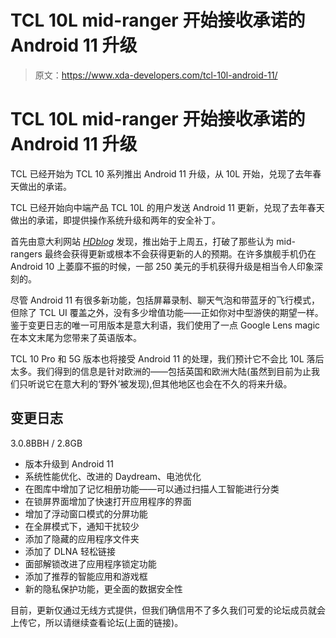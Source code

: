 # TCL 10L mid-ranger 开始接收承诺的 Android 11 升级

> 原文：<https://www.xda-developers.com/tcl-10l-android-11/>

# TCL 10L mid-ranger 开始接收承诺的 Android 11 升级

TCL 已经开始为 TCL 10 系列推出 Android 11 升级，从 10L 开始，兑现了去年春天做出的承诺。

TCL 已经开始向中端产品 TCL 10L 的用户发送 Android 11 更新，兑现了去年春天做出的承诺，即提供操作系统升级和两年的安全补丁。

首先由意大利网站 *[HDblog](https://www.hdblog.it/smartphone/articoli/n532424/tcl-10l-aggiornamento-android-11/)* 发现，推出始于上周五，打破了那些认为 mid-rangers 最终会获得更新或根本不会获得更新的人的预期。在许多旗舰手机仍在 Android 10 上萎靡不振的时候，一部 250 美元的手机获得升级是相当令人印象深刻的。

尽管 Android 11 有很多新功能，包括屏幕录制、聊天气泡和带蓝牙的飞行模式，但除了 TCL UI 覆盖之外，没有多少增值功能——正如你对中型游侠的期望一样。鉴于变更日志的唯一可用版本是意大利语，我们使用了一点 Google Lens magic 在本文末尾为您带来了英语版本。

TCL 10 Pro 和 5G 版本也将接受 Android 11 的处理，我们预计它不会比 10L 落后太多。我们得到的信息是针对欧洲的——包括英国和欧洲大陆(虽然到目前为止我们只听说它在意大利的‘野外’被发现),但其他地区也会在不久的将来升级。

## 变更日志

3.0.8BBH / 2.8GB

*   版本升级到 Android 11
*   系统性能优化、改进的 Daydream、电池优化
*   在图库中增加了记忆相册功能——可以通过扫描人工智能进行分类
*   在锁屏界面增加了快速打开应用程序的界面
*   增加了浮动窗口模式的分屏功能
*   在全屏模式下，通知干扰较少
*   添加了隐藏的应用程序文件夹
*   添加了 DLNA 轻松链接
*   面部解锁改进了应用程序锁定功能
*   添加了推荐的智能应用和游戏框
*   新的隐私保护功能，更全面的数据安全性

目前，更新仅通过无线方式提供，但我们确信用不了多久我们可爱的论坛成员就会上传它，所以请继续查看论坛(上面的链接)。